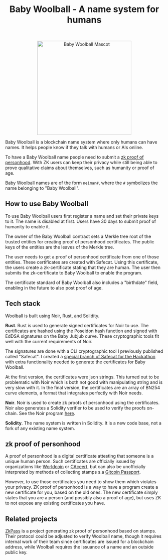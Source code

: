 <h1 align="center"> Baby Woolball - A name system for humans </h1> <br>
<p align="center">
  <img alt="Baby Woolball Mascot" src="https://neiman.co.il/images/babywoolball_mascot.jpg" width="300">
</p>

Baby Woolball is a blockchain name system where only humans can have names. It helps people know if they talk with humans or AIs online.

To have a Baby Woolball name people need to submit a [zk proof of personhood](#zk-proof-of-personhood). With ZK users can keep their privacy while still being able to prove qualitative claims about themselves, such as humanity or proof of age. 

Baby Woolball names are of the form `neiman#`, where the `#` symbolizes the name belonging to "Baby Woolball".

## How to use Baby Woolball
To use Baby Woolball users first register a name and set their private keys to it. The name is disabled at first. Users have 30 days to submit proof of humanity to enable it.

The owner of the Baby Woolball contract sets a Merkle tree root of the trusted entities for creating proof of personhood certificates. The public keys of the entities are the leaves of the Merkle tree.

The user needs to get a proof of personhood certificate from one of those entities. These certificates are created with Safecat. Using this certificate, the users create a zk-certificate stating that they are human. The user then submits the zk-certificate to Baby Woolball to enable the program.

The certificate standard of Baby Woolball also includes a "birthdate" field, enabling in the future to also post proof of age.

## Tech stack
Woolball is built using Noir, Rust, and Solidity.

**Rust**. Rust is used to generate signed certificates for Noir to use. The certificates are hashed using the Poseidon hash function and signed with EdDSA signatures on the Baby Jubjub curve. These cryptographic tools fit well with the current requirements of Noir. 

The signatures are done with a CLI cryptographic tool I previously published called "Safecat". I created a [special branch of Safecat for the Hackathon](https://github.com/HastilyConceivedCreatures/safecat/tree/feature/certPubkeyName) with extra functionality needed to generate the certificates for Baby Woolball.

At the first version, the certificates were json strings. This turned out to be problematic with Noir which is both not good with manipulating string and is very slow with it. In the final version, the certificates are an array of BN254 curve elements, a format that integrates perfectly with Noir needs.

**Noir**. Noir is used to create zk proofs of personhood using the certificates. Noir also generates a Solidity verifier to be used to verify the proofs on-chain. See the Noir program [here](https://github.com/eyalron33/babywoolball/tree/main/noir/verify-1-human-certificate-for-pubkey-name-address).

**Solidity**. The name system is written in Solidity. It is a new code base, not a fork of any existing name system.

## zk proof of personhood
A proof of personhood is a digital certificate attesting that someone is a unique human person. Such certificates are officially issued by organizations like [Worldcoin](https://worldcoin.org/) or [CAceert](http://www.cacert.org/), but can also be unofficially interpreted by methods of collecting stamps s.a [Gitcoin Passport](https://passport.gitcoin.co/).

However, to use those certificates you need to show them which violates your privacy. ZK proof of personhood is a way to have a program create a new certificate for you, based on the old ones. The new certificate simply states that you are a person (and possibly also a proof of age), but uses ZK to not expose any existing certificates you have.

## Related projects
[ZkPass](https://zkpass.org/) is a project generating zk proof of personhood based on stamps. Their protocol could be adjusted to verify Woolball name, though it requires internal work of their team since certificates are issued for a blockchain address, while Woolball requires the issuance of a name and an outside public key.
